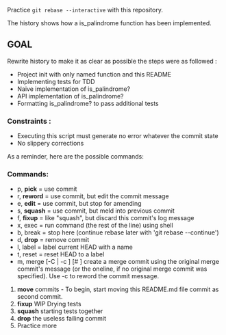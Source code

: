 Practice `git rebase --interactive` with this repository.

The history shows how a is_palindrome function has been implemented.

## GOAL

Rewrite history to make it as clear as possible the steps were as followed :
- Project init with only named function and this README
- Implementing tests for TDD
- Naive implementation of is_palindrome?
- API implementation of is_palindrome?
- Formatting is_palindrome? to pass additional tests

### Constraints :
- Executing this script must generate no error whatever the commit state
- No slippery corrections

As a reminder, here are the possible commands:

### Commands:
- p, **pick** <commit> = use commit
- r, **reword** <commit> = use commit, but edit the commit message
- e, **edit** <commit> = use commit, but stop for amending
- s, **squash** <commit> = use commit, but meld into previous commit
- f, **fixup** <commit> = like "squash", but discard this commit's log message
- x, exec <command> = run command (the rest of the line) using shell
- b, break = stop here (continue rebase later with 'git rebase --continue')
- d, **drop** <commit> = remove commit
- l, label <label> = label current HEAD with a name
- t, reset <label> = reset HEAD to a label
- m, merge [-C <commit> | -c <commit>] <label> [# <oneline>] create a merge commit using the original merge commit's message (or the oneline, if no original merge commit was specified). Use -c <commit> to reword the commit message.

1. **move** commits - To begin, start moving this README.md file commit as second commit.
2. **fixup** WIP Drying tests
3. **squash** starting tests together
4. **drop** the useless failing commit
5. Practice more
